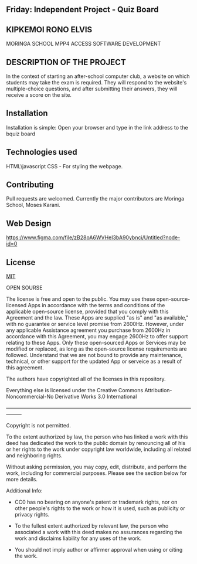 ## Friday: Independent Project - Quiz Board

## KIPKEMOI RONO ELVIS
MORINGA SCHOOL MPP4 ACCESS
SOFTWARE DEVELOPMENT

## DESCRIPTION OF THE PROJECT

In the context of starting an after-school computer club, a website on which students may take the exam is required. They will respond to the website's multiple-choice questions, and after submitting their answers, they will receive a score on the site.

## Installation

Installation is simple:
Open your browser and type in the link address to the bquiz board

## Technologies used 
HTML\javascript
CSS - For styling the webpage.

## Contributing
Pull requests are welcomed. Currently the major contributors are Moringa School, Moses Karani.


## Web Design
https://www.figma.com/file/zB28oA6WVHeI3bA90ybnci/Untitled?node-id=0


## License
[MIT](https://choosealicense.com/licenses/mit/)

OPEN SOURSE

The license is free and open to the public. You may use these open-source-licensed Apps in accordance with the terms and conditions of the applicable open-source license, provided that you comply with this Agreement and the law. These Apps are supplied "as is" and "as available," with no guarantee or service level promise from 2600Hz. However, under any applicable Assistance agreement you purchase from 2600Hz in accordance with this Agreement, you may engage 2600Hz to offer support relating to these Apps. Only these open-sourced Apps or Services may be modified or replaced, as long as the open-source license requirements are followed. Understand that we are not bound to provide any maintenance, technical, or other support for the updated App or serveice as a result of this agreement.


The authors have copyrighted all of the licenses in this repository.

Everything else is licensed under the Creative Commons Attribution-Noncommercial-No Derivative Works 3.0 International

———————————————————————————————————————

Copyright is not permitted.

To the extent authorized by law, the person who has linked a work with this deed has dedicated the work to the public domain by renouncing all of his or her rights to the work under copyright law worldwide, including all related and neighboring rights.

Without asking permission, you may copy, edit, distribute, and perform the work, including for commercial purposes. Please see the section below for more details.

Additional Info:
* CC0 has no bearing on anyone's patent or trademark rights, nor on other people's rights to the work or how it is used, such as publicity or privacy rights.

* To the fullest extent authorized by relevant law, the person who associated a work with this deed makes no assurances regarding the work and disclaims liability for any uses of the work.

* You should not imply author or affirmer approval when using or citing the work.
